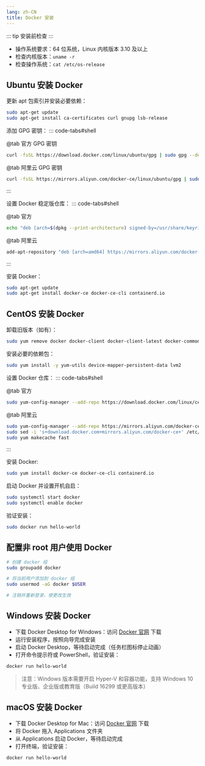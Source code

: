 ```yaml
---
lang: zh-CN
title: Docker 安装
---
```

::: tip 安装前检查
:::
- 操作系统要求：64 位系统，Linux 内核版本 3.10 及以上
- 检查内核版本：`uname -r`
- 检查操作系统：`cat /etc/os-release`

## Ubuntu 安装 Docker
更新 apt 包索引并安装必要依赖：
```bash
sudo apt-get update
sudo apt-get install ca-certificates curl gnupg lsb-release
```

添加 GPG 密钥：
::: code-tabs#shell

@tab 官方 GPG 密钥

```bash
curl -fsSL https://download.docker.com/linux/ubuntu/gpg | sudo gpg --dearmor -o /usr/share/keyrings/docker-archive-keyring.gpg
```

@tab 阿里云 GPG 密钥

```bash
curl -fsSL https://mirrors.aliyun.com/docker-ce/linux/ubuntu/gpg | sudo apt-key add -
```
:::


设置 Docker 稳定版仓库：
::: code-tabs#shell

@tab 官方 

```bash
echo "deb [arch=$(dpkg --print-architecture) signed-by=/usr/share/keyrings/docker-archive-keyring.gpg] https://download.docker.com/linux/ubuntu $(lsb_release -cs) stable" | sudo tee /etc/apt/sources.list.d/docker.list > /dev/null
```

@tab 阿里云 

```bash
add-apt-repository "deb [arch=amd64] https://mirrors.aliyun.com/docker-ce/linux/ubuntu $(lsb_release -cs) stable"
```
:::


安装 Docker：
```bash
sudo apt-get update
sudo apt-get install docker-ce docker-ce-cli containerd.io
```

## CentOS 安装 Docker
卸载旧版本（如有）：
```bash
sudo yum remove docker docker-client docker-client-latest docker-common docker-latest docker-latest-logrotate docker-logrotate docker-engine
```

安装必要的依赖包：
```bash
sudo yum install -y yum-utils device-mapper-persistent-data lvm2
```

设置 Docker 仓库：
::: code-tabs#shell

@tab 官方 

```bash
sudo yum-config-manager --add-repo https://download.docker.com/linux/centos/docker-ce.repo
```

@tab 阿里云

```bash
sudo yum-config-manager --add-repo https://mirrors.aliyun.com/docker-ce/linux/centos/docker-ce.repo
sudo sed -i 's+download.docker.com+mirrors.aliyun.com/docker-ce+' /etc/yum.repos.d/docker-ce.repo
sudo yum makecache fast
```
:::

安装 Docker:
```bash
sudo yum install docker-ce docker-ce-cli containerd.io
```

启动 Docker 并设置开机自启：
```bash
sudo systemctl start docker
sudo systemctl enable docker
```

验证安装：
```bash
sudo docker run hello-world
```

## 配置非 root 用户使用 Docker

```bash
# 创建 docker 组
sudo groupadd docker

# 将当前用户添加到 docker 组
sudo usermod -aG docker $USER

# 注销并重新登录，使更改生效
```

## Windows 安装 Docker
- 下载 Docker Desktop for Windows：访问 [Docker 官网](https://www.docker.com/products/docker-desktop) 下载
- 运行安装程序，按照向导完成安装
- 启动 Docker Desktop，等待启动完成（任务栏图标停止动画）
- 打开命令提示符或 PowerShell，验证安装：
```bash
docker run hello-world
```
> 注意：Windows 版本需要开启 Hyper-V 和容器功能，支持 Windows 10 专业版、企业版或教育版（Build 16299 或更高版本）


## macOS 安装 Docker
- 下载 Docker Desktop for Mac：访问 [Docker 官网](https://www.docker.com/products/docker-desktop/) 下载
- 将 Docker 拖入 Applications 文件夹
- 从 Applications 启动 Docker，等待启动完成
- 打开终端，验证安装：
```bash
docker run hello-world
```
